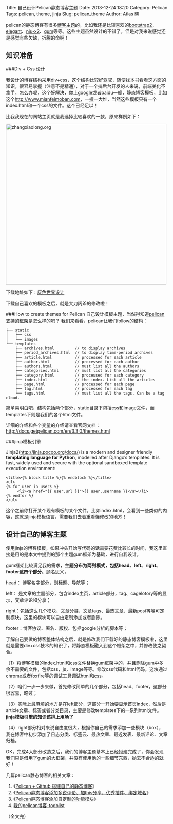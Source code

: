 Title: 自己设计Pelican静态博客主题
Date: 2013-12-24 18:20
Category: Pelican
Tags: pelican, theme, jinja
Slug: pelican_theme
Author: Atlas 晓


pelican的静态博客有很多[博客主题][1]的，比如我还是比较喜欢的[bootstrap2][2]，[elegant][3]、[niu-x2][4]、[gum][5]等等。这些主题虽然设计的不错了，但是对我来说感觉还是感觉有些欠缺，折腾的命啊！
 
## 知识准备

###Div + Css 设计

我设计的博客结构采用div+css，这个结构比较好驾驭，随便找本书看看这方面的知识，很容易掌握（注意不是精通），对于一个搞后台开发的人来说，前端美化不拿手，怎么办呢，这个好解决，你上google或者baidu一艘，静态博客模板，比如这个<http://www.mianfeimoban.com>，一搜一大堆，当然这些模板只有一个index.html和一个css的文件。这个已经足以！

比我我现在的网站主页就是我选择比较喜欢的一款，原来样例如下：

<img src="http://ww4.sinaimg.cn/mw690/b7ba225djw1eedvk5q83hj20sg0h7wif.jpg" alt="zhangxiaolong.org" title="灰色世界" width="500"  />

下载地址如下：[灰色世界设计](http://vdisk.weibo.com/s/dhRlxPvqHmWsl)

下载自己喜欢的模板之后，就是大刀阔斧的修改啦！

###How to create themes for Pelican
自己设计模板主题，当然得知道[pelican支持的框架][6]是怎么样的吧？
我们来看看，pelican让我们follow的结构：

	├── static
	│   ├── css
	│   └── images
	└── templates
	    ├── archives.html         // to display archives
	    ├── period_archives.html  // to display time-period archives
		├── article.html          // processed for each article
	    ├── author.html           // processed for each author
    	├── authors.html          // must list all the authors
    	├── categories.html       // must list all the categories
    	├── category.html         // processed for each category
    	├── index.html            // the index. List all the articles
    	├── page.html             // processed for each page
    	├── tag.html              // processed for each tag
    	└── tags.html             // must list all the tags. Can be a tag cloud.

简单易明白吧，结构包括两个部分，static目录下包括css和image文件，而templates下则是我们的各个html文件。

详细的介绍和各个变量的介绍请查看官网文档：<http://docs.getpelican.com/en/3.3.0/themes.html>

###jinja模板引擎

Jinja2(<http://jinja.pocoo.org/docs/>) is a modern and designer friendly **templating language for Python**, modelled after Django’s templates. It is fast, widely used and secure with the optional sandboxed template execution environment:

	<title>{% block title %}{% endblock %}</title>
	<ul>
	{% for user in users %}
 		 <li><a href="{{ user.url }}">{{ user.username }}</a></li>
	{% endfor %}
	</ul>

这个之前你打开某个现有模板的某个文件，比如index.html，会看到一些类似的内容，这就是jinja模板语言，需要我们去着重看懂修改的地方！


## 设计自己的博客主题
使用jinja的博客模板，如果冲头开始写代码的话需要花费比较长的时间，我这里直接是用的是本文中提到的那个主题gum框架为基础，进行自我设计。

gum框架比较满足我的需求，**主题分布为两列模式，包括head、left、right、footer这四个部分**。顾名思义，

head： 博客名字部分，副标题、导航等；

left： 是文章的主题部分，包含index主页，article部分，tag、cagelotory等的显示，文章评论和分享；

right：包括这么几个模块，文章分类、文章tags、最热文章、最新post等等可定制模块。这里的模块可以自由定制添加或者删除。

footer：博客协议、署名、版权、包括google分析的脚本等；

了解自己要做的博客整体结构之后，就是修改我们下载好的静态博客模板啦，这里就是需要div+css技术的知识了，将静态模板融入到这个框架之中，并修改使之契合。

（1）将博客模板的index.html和css文件替换gum框架中的，并且删除gum中多余不需要的文件，包括css，js，image等等。修改css代码和html代码，这块通过chrome或者foxfire等的调试工具调试html和css。

（2）咱们一步一步来做，首先修改简单的几个部分，包括head、footer，这部分很容易，略过；

（3）实际上最麻烦的地方是在left部分，这部分一开始要显示首页index，然后是article文章、标签或者分类目录，主要是修改templates下的一系列html文件。**jinja模板引擎的知识该排上用场了**

（4）right部分相对来说自由度很大，根据你自己的需求添加一些模块（box），我在博客中初步添加了日志分类、标签云、最热文章、最近发表、最新评论、文章归档。

OK，完成4大部分改造之后，我们的博客主题基本上已经搭建完成了，你会发现我们只是借用了gum的大框架，并没有使用他的一些细节东西，抛去不合适的就好！

几篇pelican静态博客的相关文章：

1. 《[Pelican + Github 搭建自己的静态博客][7]》
2. 《[Pelican静态博客添加多说评论、加this分享、优秀插件、绑定域名][8]》
3. 《[Pelican静态博客添加自定制的功能模块][9]》
4.  [我的pelican博客-todolist][10]

（全文完）

[1]:https://github.com/getpelican/pelican-themes
[2]:http://www.dongxf.com/
[3]:http://oncrashreboot.com/elegant-best-pelican-theme-features
[4]:http://blog.atime.me/
[5]:https://github.com/getpelican/pelican-themes/tree/master/gum
[6]:http://docs.getpelican.com/en/3.3.0/themes.html
[7]:http://zhangxiaolong.org/pages/2013/12/23/pelican_github/
[8]:http://zhangxiaolong.org/pages/2013/12/24/pelican_autochange/
[9]:http://zhangxiaolong.org/pages/2013/12/24/pelican_autofix/
[10]:http://zhangxiaolong.org/pages/2013/12/24/pelican_todo/
